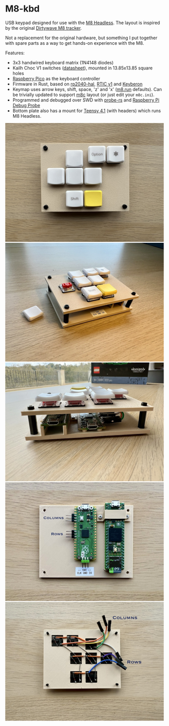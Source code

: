 # M8-kbd

USB keypad designed for use with the [M8 Headless](https://github.com/Dirtywave/M8HeadlessFirmware). The layout is inspired by the original [Dirtywave M8 tracker](https://dirtywave.com/).

Not a replacement for the original hardware, but something I put together with spare parts as a way to get hands-on experience with the M8.

Features:

- 3x3 handwired keyboard matrix (1N4148 diodes)
- Kailh Choc V1 switches ([datasheet](https://cdn-shop.adafruit.com/product-files/5113/CHOC+keyswitch_Kailh-CPG135001D01_C400229.pdf)), mounted in 13.85x13.85 square holes
- [Raspberry Pico](https://datasheets.raspberrypi.com/pico/pico-datasheet.pdf) as the keyboard controller
- Firmware in Rust, based on [rp2040-hal](https://github.com/rp-rs/rp-hal-boards/tree/main/boards/rp-pico), [RTIC v1](https://rtic.rs/1/book/en/) and [Keyberon](https://github.com/TeXitoi/keyberon)
- Keymap uses arrow keys, shift, space, 'z'  and 'x' ([m8.run](https://m8.run) defaults). Can be trivially updated to support [m8c](https://github.com/laamaa/m8c) layout (or just edit your `m8c.ini`).
- Programmed and debugged over SWD with [probe-rs](https://probe.rs/) and [Raspberry Pi Debug Probe](https://www.raspberrypi.com/documentation/microcontrollers/debug-probe.html)
- Bottom plate also has a mount for [Teensy 4.1](https://www.pjrc.com/store/teensy41.html) (with headers) which runs M8 Headless.
 
![top plate](img/top-plate.jpeg)
![perspective view](img/perspective.jpeg)
![side view](img/side.jpeg)
![bottom plate](img/bottom-plate.jpeg)
![matrix](img/wiring.jpeg)
